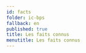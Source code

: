 ```yaml
---
id: facts
folder: ic-bps
fallback: en
published: true
title: Les faits connus
menutitle: Les faits connus
---
```

